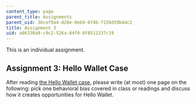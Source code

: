 ```yaml
---
content_type: page
parent_title: Assignments
parent_uid: 36cef9a4-d20e-0eb9-074b-f156d59b4dc2
title: Assignment 3
uid: a06330a9-c9c2-526a-84f9-8f8511337c19
---
```


This is an individual assignment.

Assignment 3: Hello Wallet Case
-------------------------------

After reading [the Hello Wallet case](https://hbr.org/product/hellowallet/F275-PDF-ENG), please write (at most) one page on the following: pick one behavioral bias covered in class or readings and discuss how it creates opportunities for Hello Wallet.